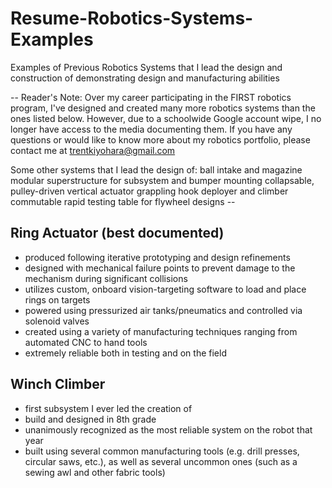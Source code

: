 # Resume-Robotics-Systems-Examples
Examples of Previous Robotics Systems that I lead the design and construction of demonstrating design and manufacturing abilities

--
Reader's Note: Over my career participating in the FIRST robotics program, I've designed and created many more robotics systems than the ones listed below. However, due to a schoolwide Google account wipe, I no longer have access to the media documenting them. If you have any questions or would like to know more about my robotics portfolio, please contact me at trentkiyohara@gmail.com

Some other systems that I lead the design of:
ball intake and magazine
modular superstructure for subsystem and bumper mounting
collapsable, pulley-driven vertical actuator
grappling hook deployer and climber
commutable rapid testing table for flywheel designs
\--
 

## Ring Actuator (best documented)
- produced following iterative prototyping and design refinements
- designed with mechanical failure points to prevent damage to the mechanism during significant collisions
- utilizes custom, onboard vision-targeting software to load and place rings on targets
- powered using pressurized air tanks/pneumatics and controlled via solenoid valves
- created using a variety of manufacturing techniques ranging from automated CNC to hand tools
- extremely reliable both in testing and on the field
 
 
## Winch Climber
- first subsystem I ever led the creation of
- build and designed in 8th grade
- unanimously recognized as the most reliable system on the robot that year
- built using several common manufacturing tools (e.g. drill presses, circular saws, etc.), as well as several uncommon ones (such as a sewing awl and other fabric tools)
